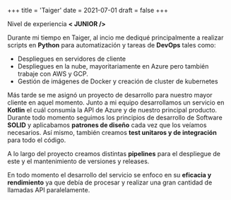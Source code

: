 +++
title = 'Taiger'
date = 2021-07-01
draft = false
+++

Nivel de experiencia **\< JUNIOR />**

Durante mi tiempo en Taiger, al incio me dediqué principalmente a realizar scripts en **Python** para automatización y tareas de **DevOps** tales como:

 - Despliegues en servidores de cliente
 - Despliegues en la nube, mayoritariamente en Azure pero también trabaje con AWS y GCP.
 - Gestión de imágenes de Docker y creación de cluster de kubernetes

Más tarde se me asignó un proyecto de desarrollo para nuestro mayor cliente en aquel momento. Junto a mi equipo desarrollamos un servicio en **Kotlin** el cuál consumía la API de Azure y de nuestro principal producto. Durante todo momento seguimos los principios de desarrollo de Software **SOLID** y aplicabamos **patrones de diseño** cada vez que los veíamos necesarios. Así mismo, también creamos **test unitaros y de integración** para todo el código. 

A lo largo del proyecto creamos distintas **pipelines** para el despliegue de este y el mantenimiento de versiones y releases. 

En todo momento el desarrollo del servicio se enfoco en su **eficacia y rendimiento** ya que debía de procesar y realizar una gran cantidad de llamadas API paralelamente.